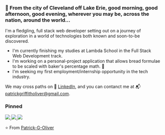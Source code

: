 ### 👋   From the city of Cleveland off Lake Erie, good morning, good afternoon, good evening, wherever you may be, across the nation, around the world... 

I'm a fledgling, full stack web developer setting out on a journey of exploration in a world of technologies both known and soon-to-be discovered. 

  * I'm currently finishing my studies at Lambda School in the Full Stack Web Development track. 
  * I'm working on a personal-project application that allows bread formulae to be scaled with baker's percentage math. 🍞
  * I'm seeking my first employment/internship opportunity in the tech industry. 

We may cross paths on 🔗 [LinkedIn](https://www.linkedin.com/in/patrick-g-oliver/), and you can contanct me at 📬 <patrickgriffitholiver@gmail.com>.

### Pinned

  <a href="https://github.com/Build-Week-Potluck-Organizer/back-end">
    <img src="https://github-readme-stats.vercel.app/api/pin/?username=Build-Week-Potluck-Organizer&repo=back-end" />
  </a>
  <a href="https://github.com/Buildweek-Secret-Family-Recipes-Michael/frontend">
    <img src="https://github-readme-stats.vercel.app/api/pin/?username=Buildweek-Secret-Family-Recipes-Michael&repo=frontend" />
  </a>
  <a href="https://github.com/bw-ptct-pintereach-3/FE">
    <img src="https://github-readme-stats.vercel.app/api/pin/?username=bw-ptct-pintereach-3&repo=FE" />
  </a>

⭐️ From [Patrick-G-Oliver](https://github.com/Patrick-G-Oliver)
